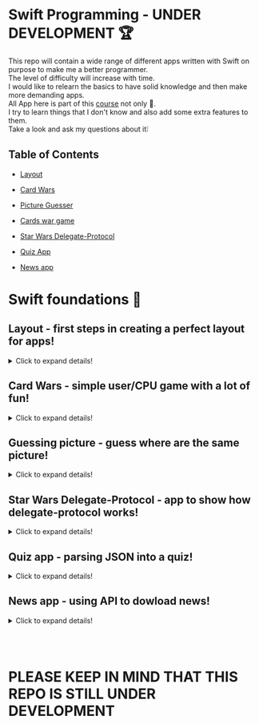 # Swift Programming - UNDER DEVELOPMENT 🏆

This repo will contain a wide range of different apps written with Swift on purpose to make me a better programmer. </br>
The level of difficulty will increase with time. </br>
I would like to relearn the basics to have solid knowledge and then make more demanding apps. </br>
All App here is part of this [course](https://codewithchris.com/) not only 👀.</br>
I try to learn things that I don't know and also add some extra features to them. </br>
Take a look and ask my questions about it❕ </br>

## Table of Contents
- [Layout](#layout)

- [Card Wars](#card-wars)

- [Picture Guesser](#picture-guesser)

- [Cards war game](#improvements)

- [Star Wars Delegate-Protocol](#star-wars-delegate-protocol)

- [Quiz App](#quiz-app)

- [News app](#news-app)


# Swift foundations 👶

## Layout - first steps in creating a perfect layout for apps!
<details>
  <summary>Click to expand details!</summary>
  
  This section contains a few apps that helped me to learn layout using Storyboard. </br>
  However these apps don't work in any way, it's just a layout with no action (as this section I dedicated to layout). </br>
  Take a look at the results: </br>

  ### Layout1 app
  <img src="readme_files/layout2.gif" alt="layout2" width="340"/> </br>

  ### Layou2 app
  <img src="readme_files/layout3.gif" alt="layout3" width="340"/>  </br>

  ### Fitness app
  <img src="readme_files/fitness.gif" alt="fintess" width="340"/>  </br>

  ### Social Squid app
  <img src="readme_files/SocialSquid.gif" alt="sociasquid" width="340"/>  </br>
  </details>


## Card Wars - simple user/CPU game with a lot of fun!
<details>
  <summary>Click to expand details!</summary>
  My first bigger app was made with the help of this course. </br>
  This is a classic card war game. The purpose of this game is to compare card and user/CPU with bigger card wins. </br>
  Cards are being shown randomly as in real life. </br> 
  The user needs to press the "DEAL" button to start a new round. App automatically shows a card for user and CPU and gives a point to the winner. </br>
  Besides using StackView in layout, I have made IBOutlet and IBActions make it works. </br>
  Take a look at details in the project 👀.</br>
  ### Cards war game
 
 <img src="readme_files/cardswar.gif" alt="cardswar" width="340"/>  </br>
  
</details>

## Guessing picture - guess where are the same picture!
<details>
  <summary>Click to expand details!</summary>
  Classic game where the user has to find the same pictures. </br>
  Each of the cards is upside down, by pressing on its the user can temporarily show the front of the card. </br>
  However, when she/he presses on the second card and the card aren't the same both of them are put upside-down once again. </br>
  Of course, when the user guesses two cards correctly there are being removed from the rest. </br>
 The goal of the game is to guess all the cards before time runs out. BE QUICK! </br>
  
  In this project I have used:
  - timer to measure time (it is working even when user is scrolling)
  - AVFoundation to play sounds
  - CollectionView
  - delegate and datasource for CollectionView
  - CocoaTouch classes


  ### Cards war game
  demo: </br>
  <img src="readme_files/guessing_demo.gif" alt="guessing_demo" width="892"/>  </br>
  
  game over: </br>
  <img src="readme_files/guessing_game_over.gif" alt="guessing_game_over" width="892"/>  </br>
  
  game won: </br>
  <img src="readme_files/guessing_game_won.gif" alt="guessing_game_won" width="892"/>  </br>
</details>

## Star Wars Delegate-Protocol - app to show how delegate-protocol works!
<details>
  <summary>Click to expand details!</summary>
  This app is based on turoial* which helped me to understand how delegating in Swift works. </br>
  Delegate - Protocol is similar to master - slave. </br>
  FirstScreen (just showing something) is slave and SecondScreen(know information from user and send it to first screen) is master. </br>
  Base on the picked side (in SecondScreen) we are showing specific data back on the FirstScreen. </br>
  In the and we can use the function in the FirstScreen when arguments to it come from this function being called in SecondScreen. </br> </br>
  
  [*link to the tutorial](https://youtu.be/DBWu6TnhLeY)
  
  ### Demo:
 
 <img src="readme_files/Delegate.gif" alt="Delegate" width="340"/>  </br>
  
</details>

## Quiz app - parsing JSON into a quiz!
<details>
  <summary>Click to expand details!</summary>
  Quiz app that uses JSON to create the whole quiz. </br>
  The user has to click on the right answer and then the user's choice is being checked. </br>
  If it's the right answer user gets a point and if he/she is wrong there's no point. </br>
  After all question popup window with a score and restart button is being shown. </br>
  If users close this app, the state of the game is being saved and loaded using UserDefaults. </br> </br>
  
  What I ahve learned and applied in this app:
  - delegate / protocol patern
  - JSON decoding and parsing
  - Networking used to dowload JSON
  - TableView
  - UserDefaults
  - basic animations
  
  Please take a look at app and all its functionality: </br>
  
  ### Demo:
 
 <img src="readme_files/Quiz_game.gif" alt="quiz game" width="386"/>  </br>
 
 ### Saving context:
 
 <img src="readme_files/Quiz_saving_context.gif" alt="quiz saving" width="386"/>  </br>
 
 ### End of game:
 
 <img src="readme_files/Quiz_gameover.gif" alt="quiz end of game" width="386"/>  </br>
  
</details>

## News app - using API to dowload news!
<details>
  <summary>Click to expand details!</summary>
  News app is an app that help user to find best news. </br>  
  In this app I am using news API to fetch most important news for US (this could be changed).  </br> 
  The main screen of the app is just a TableView with title and photo (if exists) of every article. </br>
  The user can click on each article to open its full version via WebView. </br> </br>
  
  What I ahve learned and applied in this app:
  - using API to download and data
  - performing segues and using NavigationController
  - using WebView
  - using activity indicator
  
  [news API link](https://newsapi.org/) </br>
  
  Please take a look at app and all its functionality: </br>
  
  ### Demo:
 
 <img src="readme_files/News_app.gif" alt="News App" width="386"/>  </br>
 
 ### Details:
 
 <img src="readme_files/News_details.gif" alt="news details" width="386"/>  </br>
 
  
</details>

</br> </br> 
# PLEASE KEEP IN MIND THAT THIS REPO IS STILL UNDER DEVELOPMENT
